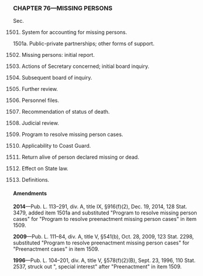### **CHAPTER 76—MISSING PERSONS** ###

Sec.

1501. System for accounting for missing persons.

1501a. Public-private partnerships; other forms of support.

1502. Missing persons: initial report.

1503. Actions of Secretary concerned; initial board inquiry.

1504. Subsequent board of inquiry.

1505. Further review.

1506. Personnel files.

1507. Recommendation of status of death.

1508. Judicial review.

1509. Program to resolve missing person cases.

1510. Applicability to Coast Guard.

1511. Return alive of person declared missing or dead.

1512. Effect on State law.

1513. Definitions.

#### Amendments ####

**2014**—Pub. L. 113–291, div. A, title IX, §916(f)(2), Dec. 19, 2014, 128 Stat. 3479, added item 1501a and substituted "Program to resolve missing person cases" for "Program to resolve preenactment missing person cases" in item 1509.

**2009**—Pub. L. 111–84, div. A, title V, §541(b), Oct. 28, 2009, 123 Stat. 2298, substituted "Program to resolve preenactment missing person cases" for "Preenactment cases" in item 1509.

**1996**—Pub. L. 104–201, div. A, title V, §578(f)(2)(B), Sept. 23, 1996, 110 Stat. 2537, struck out ", special interest" after "Preenactment" in item 1509.